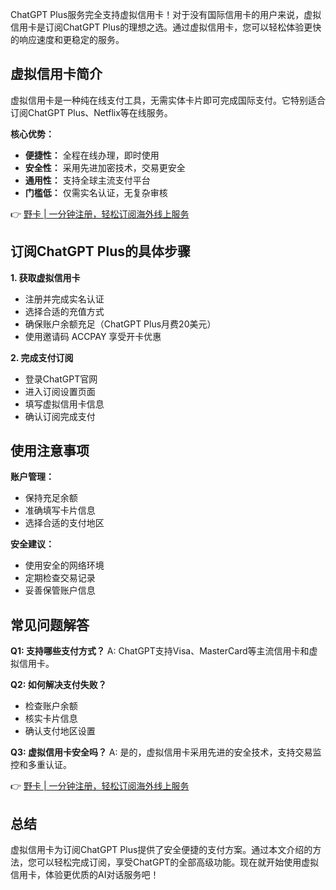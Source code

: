 ChatGPT Plus服务完全支持虚拟信用卡！对于没有国际信用卡的用户来说，虚拟信用卡是订阅ChatGPT Plus的理想之选。通过虚拟信用卡，您可以轻松体验更快的响应速度和更稳定的服务。

## 虚拟信用卡简介

虚拟信用卡是一种纯在线支付工具，无需实体卡片即可完成国际支付。它特别适合订阅ChatGPT Plus、Netflix等在线服务。

**核心优势：**

* **便捷性：** 全程在线办理，即时使用
* **安全性：** 采用先进加密技术，交易更安全
* **通用性：** 支持全球主流支付平台
* **门槛低：** 仅需实名认证，无复杂审核

👉 [野卡 | 一分钟注册，轻松订阅海外线上服务](https://bit.ly/bewildcard)

## 订阅ChatGPT Plus的具体步骤

**1. 获取虚拟信用卡**
* 注册并完成实名认证
* 选择合适的充值方式
* 确保账户余额充足（ChatGPT Plus月费20美元）
* 使用邀请码 ACCPAY 享受开卡优惠

**2. 完成支付订阅**
* 登录ChatGPT官网
* 进入订阅设置页面
* 填写虚拟信用卡信息
* 确认订阅完成支付

## 使用注意事项

**账户管理：**
* 保持充足余额
* 准确填写卡片信息
* 选择合适的支付地区

**安全建议：**
* 使用安全的网络环境
* 定期检查交易记录
* 妥善保管账户信息

## 常见问题解答

**Q1: 支持哪些支付方式？**
A: ChatGPT支持Visa、MasterCard等主流信用卡和虚拟信用卡。

**Q2: 如何解决支付失败？**
* 检查账户余额
* 核实卡片信息
* 确认支付地区设置

**Q3: 虚拟信用卡安全吗？**
A: 是的，虚拟信用卡采用先进的安全技术，支持交易监控和多重认证。

👉 [野卡 | 一分钟注册，轻松订阅海外线上服务](https://bit.ly/bewildcard)

## 总结

虚拟信用卡为订阅ChatGPT Plus提供了安全便捷的支付方案。通过本文介绍的方法，您可以轻松完成订阅，享受ChatGPT的全部高级功能。现在就开始使用虚拟信用卡，体验更优质的AI对话服务吧！
